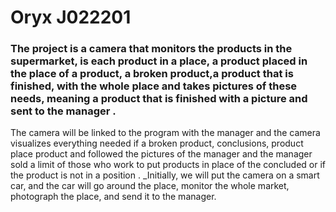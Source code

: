 # Oryx J022201
### The project is a camera that monitors the products in the supermarket, is each product in a place, a product placed in the place of a product, a broken product,a product that is finished, with the whole place and takes pictures of these needs, meaning a product that is finished with a picture and sent to the manager . 

The camera will be linked to the program with the manager and the camera visualizes everything needed if a broken product, conclusions, product place product and followed the pictures of the manager and the manager sold a limit of those who work to put products in place of the concluded or if the product is not in a position  .
_Initially, we will put the camera on a smart car, and the car will go around the place, monitor the whole market, photograph the place, and send it to the manager.
